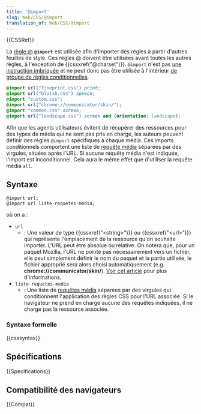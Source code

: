 ```yaml
---
title: '@import'
slug: Web/CSS/@import
translation_of: Web/CSS/@import
---
```


{{CSSRef}}

La [règle @](/fr/docs/Web/CSS/Règles_@) **`@import`** est utilisée afin d'importer des règles à partir d'autres feuilles de style. Ces règles @ doivent être utilisées avant toutes les autres règles, à l'exception de {{cssxref("@charset")}}. `@import` n'est pas [une instruction imbriquée](/fr/Apprendre/CSS/Les_bases/La_syntaxe#Les_instructions_CSS) et ne peut donc pas être utilisée à l'intérieur [de groupe de règles conditionnelles](/fr/docs/Web/CSS/Règles_@#R.C3.A8gles_conditionnelles_de_groupe).

```css
@import url("fineprint.css") print;
@import url("bluish.css") speech;
@import "custom.css";
@import url("chrome://communicator/skin/");
@import "common.css" screen;
@import url("landscape.css") screen and (orientation: landscape);
```

Afin que les agents utilisateurs évitent de récupérer des ressources pour des types de média qui ne sont pas pris en charge, les auteurs peuvent définir des règles `@import` spécifiques à chaque média. Ces imports conditionnels comportent une liste de [requête média](/fr/docs/Web/CSS/Media_queries) séparées par des virgules, situées après l'URL. Si aucune requête média n'est indiquée, l'import est inconditionnel. Cela aura le même effet que d'utiliser la requête média `all`.

## Syntaxe

```
@import url;
@import url liste-requetes-media;
```

où on a :

- `url`
  - : Une valeur de type {{cssxref("&lt;string&gt;")}} ou {{cssxref("&lt;url&gt;")}} qui représente l'emplacement de la ressource qu'on souhaite importer. L'URL peut être absolue ou relative. On notera que, pour un paquet Mozilla, l'URL ne pointe pas nécessairement vers un fichier, elle peut simplement définir le nom du paquet et la partie utilisée, le fichier approprié sera alors choisi automatiquement (e.g. **chrome://communicator/skin/**). [Voir cet article](/fr/docs/Mozilla/Tech/XUL/Tutorial/The_Chrome_URL) pour plus d'informations.
- `liste-requetes-media`
  - : Une liste de [requêtes média](/fr/docs/Web/CSS/Media_Queries/Using_media_queries) séparées par des virgules qui conditionnent l'application des règles CSS pour l'URL associée. Si le navigateur ne prend en charge aucune des requêtes indiquées, il ne charge pas la ressource associée.

### Syntaxe formelle

{{csssyntax}}

## Spécifications

{{Specifications}}

## Compatibilité des navigateurs

{{Compat}}
